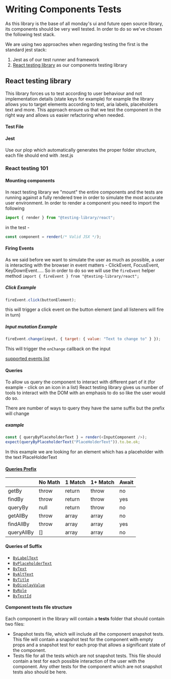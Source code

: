 # Writing Components Tests

As this library is the base of all monday's ui and future open source library, its components should be very well tested. In order to do so we've chosen the following test stack. 

We are using two approaches when regarding testing the first is the standard jest stack:
1. Jest as of our test runner and framework
2. [React testing library](https://testing-library.com/docs/react-testing-library/intro) as our components testing library

## React testing library
This library forces us to test according to user behaviour and not implementation details (state keys for example) for example the library allows you to target elements according to text, aria labels, placeholders text and more. This approach ensure us that we test the component in the right way and allows us easier refactoring when needed.

#### Test File
#### Jest
Use our plop which automatically generates the proper folder structure, each file should end with .test.js

### React testing 101
#### Mounting components
In react testing library we "mount" the entire components and the tests are running against a fully rendered tree in order to simulate the most accurate user environment.
In order to render a component you need to import the following 
```js
import { render } from "@testing-library/react";
```
in the test - 
```js 
const component = render(/* Valid JSX */);
```

#### Firing Events
As we said before we want to simulate the user as much as possible, a user is interacting with the browser in event matters - ClickEvent, FocusEvent, KeyDownEvent.....
So in order to do so we will use the `fireEvent` helper method
`import { fireEvent } from "@testing-library/react";`

##### Click Example 
```js
fireEvent.click(buttonElement);
``` 
this will trigger a click event on the button element (and all listeners will fire in turn)
##### Input mutation Example
```js
fireEvent.change(input, { target: { value: "Text to change to" } });
```
This will trigger the `onChange` callback on the input

[supported events list](https://github.com/testing-library/dom-testing-library/blob/master/src/event-map.js)


#### Queries
To allow us query the component to interact with different part of it (for example - click on an icon in a list)
React testing library gives us number of tools to interact with the DOM with an emphasis to do so like the user would do so.

There are number of ways to query they have the same suffix but the prefix will change
##### example
```js
const { queryByPlaceholderText } = render(<InputComponent />);
expect(queryByPlaceholderText("PlaceHolderText")).to.be.ok;
```
In this example we are looking for an element which has a placeholder with the text PlaceHolderText

#### [Queries Prefix](https://testing-library.com/docs/react-testing-library/cheatsheet)
|  |No Math  |1 Match  |1+ Match | Await |
|----------------|----------------|----------------|----------------|----------------|
|getBy  | throw |return  |throw |no |
|findBy  | throw |return  |throw |yes |
| queryBy |null  | return | throw| no |
| getAllBy | throw | array |array | no |
| findAllBy | throw | array |array |yes |
| queryAllBy | [] | array |array | no |

#### Queries of Suffix
-   [`ByLabelText`](https://testing-library.com/docs/dom-testing-library/api-queries#bylabeltext)
-   [`ByPlaceholderText`](https://testing-library.com/docs/dom-testing-library/api-queries#byplaceholdertext)
-   [`ByText`](https://testing-library.com/docs/dom-testing-library/api-queries#bytext)
-   [`ByAltText`](https://testing-library.com/docs/dom-testing-library/api-queries#byalttext)
-   [`ByTitle`](https://testing-library.com/docs/dom-testing-library/api-queries#bytitle)
-   [`ByDisplayValue`](https://testing-library.com/docs/dom-testing-library/api-queries#bydisplayvalue)
-   [`ByRole`](https://testing-library.com/docs/dom-testing-library/api-queries#byrole)
-   [`ByTestId`](https://testing-library.com/docs/dom-testing-library/api-queries#bytestid)


#### Component tests file structure
Each component in the library will contain a __tests__ folder that should contain two files:
- Snapshot tests file, which will include all the component snapshot tests.
  This file will contain a snapshot test for the component with empty props and a snapshot test for each prop that allows a significant state of the component.
- Tests file for all the tests which are not snapshot tests. This file should contain a test for each possible interaction of the user with the component. Any other tests for the component which are not snapshot tests also should be here.
